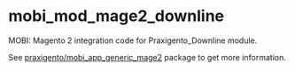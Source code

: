 # mobi_mod_mage2_downline

MOBI: Magento 2 integration code for Praxigento_Downline module.

See [praxigento/mobi_app_generic_mage2](https://github.com/praxigento/mobi_app_generic_mage2) package 
to get more information.